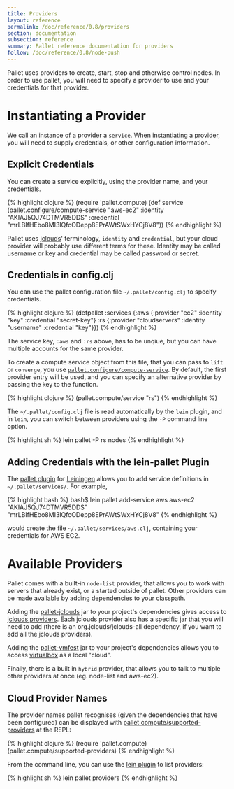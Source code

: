 ```yaml
---
title: Providers
layout: reference
permalink: /doc/reference/0.8/providers
section: documentation
subsection: reference
summary: Pallet reference documentation for providers
follow: /doc/reference/0.8/node-push
---
```


Pallet uses providers to create, start, stop and otherwise control nodes.  In
order to use pallet, you will need to specify a provider to use and your
credentials for that provider.

# Instantiating a Provider

We call an instance of a provider a `service`.  When instantiating a provider,
you will need to supply credentials, or other configuration information.

## Explicit Credentials

You can create a service explicitly, using the provider name, and your
credentials.

{% highlight clojure %}
  (require 'pallet.compute)
  (def service
    (pallet.configure/compute-service
     "aws-ec2"
     :identity "AKIAJ5QJ74DTMVR5DDS"
     :credential "mrLBIfHEbo8MI3lQfcODepp8EPrAWtSWxHYCj8V8"))
{% endhighlight %}

Pallet uses [jclouds](http://jclouds.org)' terminology, `identity` and
`credential`, but your cloud provider will probably use different
terms for these. Identity may be called username or key and credential
may be called password or secret.

## Credentials in config.clj

You can use the pallet configuration file `~/.pallet/config.clj` to specify
credentials.

{% highlight clojure %}
  (defpallet
    :services
      {:aws {:provider "ec2"
             :identity "key"
             :credential "secret-key"}
       :rs  {:provider "cloudservers"
             :identity "username"
             :credential "key"}})
{% endhighlight %}

The service key, `:aws` and `:rs` above, has to be unqiue, but you can have
multiple accounts for the same provider.

To create a compute service object from this file, that you can pass to `lift`
or `converge`, you use
[`pallet.configure/compute-service`](/doc/reference/0.8/pallet.configure#var-compute-service).
By default, the first provider entry will be used, and you can specify an
alternative provider by passing the key to the function.

{% highlight clojure %}
  (pallet.compute/service "rs")
{% endhighlight %}

The `~/.pallet/config.clj` file is read automatically by the `lein` plugin, and
in `lein`, you can switch between providers using the `-P` command line option.

{% highlight sh %}
  lein pallet -P rs nodes
{% endhighlight %}


## Adding Credentials with the lein-pallet Plugin

The [pallet plugin](https://github.com/pallet/pallet-lein) for
[Leiningen](https://github.com/technomancy/leiningen) allows you to add service
definitions in `~/.pallet/services/`. For example,

{% highlight bash %}
bash$ lein pallet add-service aws aws-ec2 \
  "AKIAJ5QJ74DTMVR5DDS" "mrLBIfHEbo8MI3lQfcODepp8EPrAWtSWxHYCj8V8"
{% endhighlight %}

would create the file `~/.pallet/services/aws.clj`, containing your credentials
for AWS EC2.

# Available Providers

Pallet comes with a built-in `node-list` provider, that allows you to work with
servers that already exist, or a started outside of pallet. Other providers can
be made available by adding dependencies to your classpath.

Adding the [pallet-jclouds](https://github.com/pallet/pallet-jclouds) jar to
your project's dependencies gives access to
[jclouds providers](http://www.jclouds.org/documentation/reference/supported-providers/).
Each jclouds provider also has a specific jar that you will need to add (there
is an org.jclouds/jclouds-all dependency, if you want to add all the jclouds
providers).

Adding the [pallet-vmfest](https://github.com/pallet/pallet-vmfest) jar to your
project's dependencies allows you to access
[virtualbox](https://www.virtualbox.org/) as a local "cloud".

Finally, there is a built in `hybrid` provider, that allows you to talk to
multiple other providers at once (eg. node-list and aws-ec2).

## Cloud Provider Names

The provider names pallet recognises (given the dependencies that have been
configured) can be displayed with
[pallet.compute/supported-providers](/doc/reference/0.8/pallet.compute#var-supported-providers)
at the REPL:

{% highlight clojure %}
   (require 'pallet.compute)
   (pallet.compute/supported-providers)
{% endhighlight %}

From the command line, you can use the
[lein plugin](https://github.com/pallet/pallet-lein) to list providers:

{% highlight sh %}
   lein pallet providers
{% endhighlight %}
